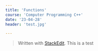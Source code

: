 ```yaml
---
title: 'Functions'
course: 'Computer Programming C++'
date: '23-04-28'
header: 'test.jpg'

---
```



> Written with [StackEdit](https://stackedit.io/).
This is a test
